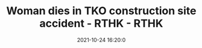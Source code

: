 ---
"title": "Woman dies in TKO construction site accident - RTHK - RTHK"
"date": "2021-10-24 16:20:0"
"feed_name": "GOOGLENEWSCONSTRUCTION"
"feed_website": "https://news.google.com/search?q=construction%2Bincident&hl=en-US&gl=US&ceid=US:en"
"feed_rss": "https://news.google.com/rss/search?q=construction%2Bincident&hl=en-US&gl=US&ceid=US:en"
"link": "https://news.rthk.hk/rthk/en/component/k2/1616743-20211025.htm?spTabChangeable=0"
"source": "{'href': 'https://news.rthk.hk', 'title': 'RTHK'}"
"file": "_posts/2021-1-1-68bc6c329a6168ac56f9005ea359cd636deaf487.md"
"accident": "1"
"drilling": "1"
"dead": "1"
"injured": "0"
"arrested": "0"
"place": "tko"
"where": "construction site"
"causes": "unknown"
"place_uri": "unknown place"
---
